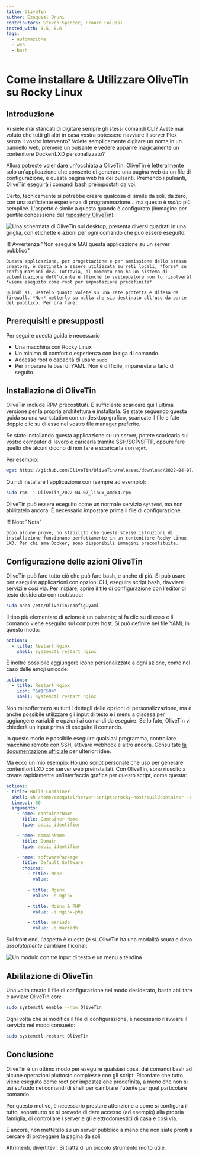 ```yaml
---
title: OliveTin
author: Ezequiel Bruni
contributors: Steven Spencer, Franco Colussi
tested_with: 8.5, 8.6
tags:
  - automazione
  - web
  - bash
---
```


# Come installare & Utilizzare OliveTin su Rocky Linux

## Introduzione

Vi siete mai stancati di digitare sempre gli stessi comandi CLI? Avete mai voluto che tutti gli altri in casa vostra potessero riavviare il server Plex senza il vostro intervento? Volete semplicemente digitare un nome in un pannello web, premere un pulsante e vedere apparire magicamente un contenitore Docker/LXD personalizzato?

Allora potreste voler dare un'occhiata a OliveTin. OliveTin è letteralmente solo un'applicazione che consente di generare una pagina web da un file di configurazione, e questa pagina web ha dei pulsanti. Premendo i pulsanti, OliveTin eseguirà i comandi bash preimpostati da voi.

Certo, tecnicamente si potrebbe creare qualcosa di simile da soli, da zero, con una sufficiente esperienza di programmazione... ma questo è *molto* più semplice. L'aspetto è simile a questo quando è configurato (immagine per gentile concessione del [repository OliveTin](https://https://github.com/OliveTin/OliveTin)):

![Una schermata di OliveTin sul desktop; presenta diversi quadrati in una griglia, con etichette e azioni per ogni comando che può essere eseguito.](olivetin/screenshotDesktop.png)

!!! Avvertenza "Non eseguire MAI questa applicazione su un server pubblico"

    Questa applicazione, per progettazione e per ammissione dello stesso creatore, è destinata a essere utilizzata su reti locali, *forse* su configurazioni dev. Tuttavia, al momento non ha un sistema di autenticazione dell'utente e (finché lo sviluppatore non lo risolverà) *viene eseguito come root per impostazione predefinita*.
    
    Quindi sì, usatelo quanto volete su una rete protetta e difesa da firewall. *Non* metterlo su nulla che sia destinato all'uso da parte del pubblico. Per ora fare:

## Prerequisiti e presupposti

Per seguire questa guida è necessario

* Una macchina con Rocky Linux
* Un minimo di comfort o esperienza con la riga di comando.
* Accesso root o capacità di usare `sudo`.
* Per imparare le basi di YAML. Non è difficile, imparerete a farlo di seguito.

## Installazione di OliveTin

OliveTin include RPM precostituiti. È sufficiente scaricare qui l'ultima versione per la propria architettura e installarla. Se state seguendo questa guida su una workstation con un desktop grafico, scaricate il file e fate doppio clic su di esso nel vostro file manager preferito.

Se state installando questa applicazione su un server, potete scaricarla sul vostro computer di lavoro e caricarla tramite SSH/SCP/SFTP, oppure fare quello che alcuni dicono di non fare e scaricarla con `wget`.

Per esempio:

```bash
wget https://github.com/OliveTin/OliveTin/releases/download/2022-04-07/OliveTin_2022-04-07_linux_amd64.rpm
```

Quindi installare l'applicazione con (sempre ad esempio):

```bash
sudo rpm -i OliveTin_2022-04-07_linux_amd64.rpm
```

OliveTin può essere eseguito come un normale servizio `systemd`, ma non abilitatelo ancora. È necessario impostare prima il file di configurazione.

!!! Note "Nota"

    Dopo alcune prove, ho stabilito che queste stesse istruzioni di installazione funzionano perfettamente in un contenitore Rocky Linux LXD. Per chi ama Docker, sono disponibili immagini precostituite.

## Configurazione delle azioni OliveTin

OliveTin può fare tutto ciò che può fare bash, e anche di più. Si può usare per eseguire applicazioni con opzioni CLI, eseguire script bash, riavviare servizi e così via. Per iniziare, aprire il file di configurazione con l'editor di testo desiderato con root/sudo:

```bash
sudo nano /etc/OliveTin/config.yaml
```

Il tipo più elementare di azione è un pulsante; si fa clic su di esso e il comando viene eseguito sul computer host. Si può definire nel file YAML in questo modo:

```yaml
actions:
  - title: Restart Nginx
    shell: systemctl restart nginx
```

È inoltre possibile aggiungere icone personalizzate a ogni azione, come nel caso delle emoji unicode:

```yaml
actions:
  - title: Restart Nginx
    icon: "&#1F504"
    shell: systemctl restart nginx
```

Non mi soffermerò su tutti i dettagli delle opzioni di personalizzazione, ma è anche possibile utilizzare gli input di testo e i menu a discesa per aggiungere variabili e opzioni ai comandi da eseguire. Se lo fate, OliveTin vi chiederà un input prima di eseguire il comando.

In questo modo è possibile eseguire qualsiasi programma, controllare macchine remote con SSH, attivare webhook e altro ancora. Consultate [la documentazione ufficiale](https://docs.olivetin.app/actions.html) per ulteriori idee.

Ma ecco un mio esempio: Ho uno script personale che uso per generare contenitori LXD con server web preinstallati. Con OliveTin, sono riuscito a creare rapidamente un'interfaccia grafica per questo script, come questa:

```yaml
actions:
- title: Build Container
  shell: sh /home/ezequiel/server-scripts/rocky-host/buildcontainer -c {{ containerName }} -d {{ domainName }} {{ softwarePackage }}
  timeout: 60
  arguments:
    - name: containerName
      title: Container Name
      type: ascii_identifier

    - name: domainName
      title: Domain
      type: ascii_identifier

    - name: softwarePackage
      title: Default Software
      choices:
        - title: None
          value:

        - title: Nginx
          value: -s nginx

        - title: Nginx & PHP
          value: -s nginx-php

        - title: mariadb
          value: -s mariadb
```

Sul front end, l'aspetto è questo (e sì, OliveTin ha una modalità scura e devo *assolutamente* cambiare l'icona):

![Un modulo con tre input di testo e un menu a tendina](olivetin/containeraction.png)

## Abilitazione di OliveTin

Una volta creato il file di configurazione nel modo desiderato, basta abilitare e avviare OliveTin con:

```bash
sudo systemctl enable --now OliveTin
```

Ogni volta che si modifica il file di configurazione, è necessario riavviare il servizio nel modo consueto:

```bash
sudo systemctl restart OliveTin
```

## Conclusione

OliveTin è un ottimo modo per eseguire qualsiasi cosa, dai comandi bash ad alcune operazioni piuttosto complesse con gli script. Ricordate che tutto viene eseguito come root per impostazione predefinita, a meno che non si usi su/sudo nei comandi di shell per cambiare l'utente per quel particolare comando.

Per questo motivo, è necessario prestare attenzione a come si configura il tutto, soprattutto se si prevede di dare accesso (ad esempio) alla propria famiglia, di controllare i server e gli elettrodomestici di casa e così via.

E ancora, non mettetelo su un server pubblico a meno che non siate pronti a cercare di proteggere la pagina da soli.

Altrimenti, divertitevi. Si tratta di un piccolo strumento molto utile.
